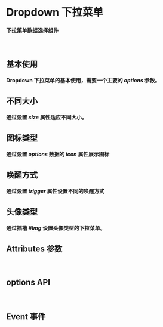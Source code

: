 <script setup>
import demo1 from './demo1.vue'
import demo2 from './demo2.vue'
import demo3 from './demo3.vue'
import demo4 from './demo4.vue'
import demo5 from './demo5.vue'
import Attributes from './Attributes.vue'
import Options from './options.vue'
import Event from './Events.vue'
import preview from '@/components/preview.vue'
</script>

# Dropdown 下拉菜单

#### 下拉菜单数据选择组件

<br/>

## 基本使用

#### Dropdown 下拉菜单的基本使用，需要一个主要的 _options_ 参数。

<demo1/>
<preview compName="dropDown" demoName="demo1"/>

## 不同大小

#### 通过设置 _size_ 属性适应不同大小。

<demo2/>
<preview compName="dropDown" demoName="demo2"/>

## 图标类型

#### 通过设置 _options_ 数据的 _icon_ 属性展示图标

<demo3/>
<preview compName="dropDown" demoName="demo3"/>

## 唤醒方式

#### 通过设置 _trigger_ 属性设置不同的唤醒方式

<demo4/>
<preview compName="dropDown" demoName="demo4"/>

## 头像类型

#### 通过插槽 _#Img_ 设置头像类型的下拉菜单。

<demo5/>
<preview compName="dropDown" demoName="demo5"/>

## Attributes 参数

<Attributes/>
<br/>

## options API

<Options/>
<br/>

## Event 事件

<Event/>
<br/>
